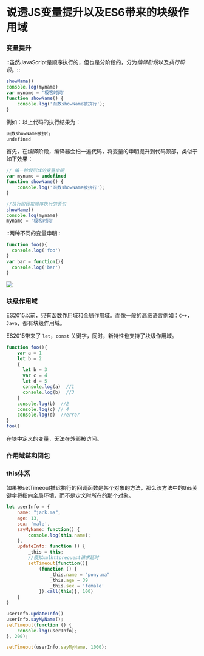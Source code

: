 # 说透JS变量提升以及ES6带来的块级作用域
### 变量提升

::虽然JavaScript是顺序执行的，但也是分阶段的，分为*编译阶段*以及*执行阶段*。::

```js
showName()
console.log(myname)
var myname = '极客时间'
function showName() {
    console.log('函数showName被执行');
}
```
例如：以上代码的执行结果为：
```bash
函数showName被执行
undefined
```

首先，在编译阶段，编译器会扫一遍代码，将变量的申明提升到代码顶部，类似于如下效果：
```js
// 编一阶段形成的变量申明
var myname = undefined
function showName() {
    console.log('函数showName被执行');
}

//执行阶段按顺序执行的语句
showName()
console.log(myname)
myname = '极客时间'
```

::两种不同的变量申明::

```js
function foo(){
  console.log('foo')
}
var bar = function(){
  console.log('bar')
}
```

![](/Users/jialuzhang/MyCode/es_playground/static/imgs/611c09ab995b9b608d9c0db193266777.png)

### 块级作用域

ES2015以前，只有函数作用域和全局作用域。而像一般的高级语言例如：`C++`，`Java`，都有块级作用域。

ES2015带来了 `let`，`const` 关键字，同时，新特性也支持了块级作用域。

```js
function foo(){
    var a = 1
    let b = 2
    {
      let b = 3
      var c = 4
      let d = 5
      console.log(a)  //1
      console.log(b)  //3
    }
    console.log(b)  //2
    console.log(c) // 4
    console.log(d)  //error
}   
foo()
```

在块中定义的变量，无法在外部被访问。

### 作用域链和闭包

### this体系

如果被setTimeout推迟执行的回调函数是某个对象的方法，那么该方法中的this关键字将指向全局环境，而不是定义时所在的那个对象。

```js
let userInfo = {
    name: "jack.ma",
    age: 13,
    sex: 'male',
    sayMyName: function() {
        console.log(this.name);
    },
    updateInfo: function () {
        _this = this;
        //模拟xmlhttprequest请求延时
        setTimeout(function(){
            (function () {
                _this.name = "pony.ma"
                _this.age = 39
                _this.sex = 'female'
            }).call(this)}, 100)
    }
}

userInfo.updateInfo()
userInfo.sayMyName();
setTimeout(function () {
    console.log(userInfo);
}, 200);

setTimeout(userInfo.sayMyName, 1000);
```



